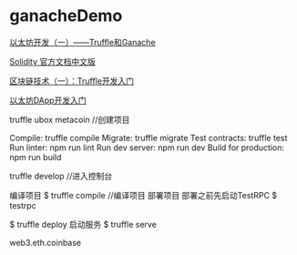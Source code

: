 # ganacheDemo

[以太坊开发（一）——Truffle和Ganache](https://blog.csdn.net/turkeycock/article/details/79165602)

[Solidity 官方文档中文版](http://wiki.jikexueyuan.com/project/solidity-zh/)

[区块链技术（一）：Truffle开发入门](http://wiki.jikexueyuan.com/project/blockchain/truffle-introduction-development.html)

[以太坊DApp开发入门](http://xc.hubwiz.com/course/5a952991adb3847553d205d1?affid=20180327jianshu)

truffle ubox metacoin //创建项目

Compile:              truffle compile
Migrate:              truffle migrate
Test contracts:       truffle test
Run linter:           npm run lint
Run dev server:       npm run dev
Build for production: npm run build


truffle develop //进入控制台


编译项目
$ truffle compile //编译项目
部署项目
部署之前先启动TestRPC $ testrpc

$ truffle deploy
启动服务
$ truffle serve

web3.eth.coinbase